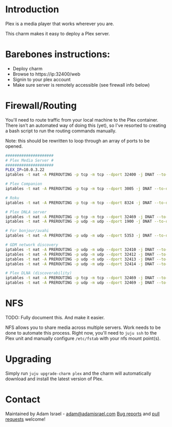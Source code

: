# Introduction

Plex is a media player that works wherever you are.

This charm makes it easy to deploy a Plex server.

# Barebones instructions:

- Deploy charm
- Browse to https://ip:32400/web
- Signin to your plex account
- Make sure server is remotely accessible (see firewall info below)

# Firewall/Routing
You'll need to route traffic from your local machine to the Plex container.
There isn't an automated way of doing this (yet), so I've resorted to creating
a bash script to run the routing commands manually.

Note: this should be rewritten to loop through an array of ports to be opened.

```bash
#####################
# Plex Media Server #
#####################
PLEX_IP=10.0.3.22
iptables -t nat -A PREROUTING -p tcp -m tcp --dport 32400 -j DNAT --to-destination $PLEX_IP:32400

# Plex Companion
iptables -t nat -A PREROUTING -p tcp -m tcp --dport 3005 -j DNAT --to-destination $PLEX_IP:3005

# Roku
iptables -t nat -A PREROUTING -p tcp -m tcp --dport 8324 -j DNAT --to-destination $PLEX_IP:8324

# Plex DNLA server
iptables -t nat -A PREROUTING -p tcp -m tcp --dport 32469 -j DNAT --to-destination $PLEX_IP:32469
iptables -t nat -A PREROUTING -p udp -m udp --dport 1900 -j DNAT --to-destination $PLEX_IP:1900

# For bonjour/avahi
iptables -t nat -A PREROUTING -p udp -m udp --dport 5353 -j DNAT --to-destination $PLEX_IP:5353

# GDM network discovery
iptables -t nat -A PREROUTING -p udp -m udp --dport 32410 -j DNAT --to-destination $PLEX_IP:32410
iptables -t nat -A PREROUTING -p udp -m udp --dport 32412 -j DNAT --to-destination $PLEX_IP:32412
iptables -t nat -A PREROUTING -p udp -m udp --dport 32413 -j DNAT --to-destination $PLEX_IP:32413
iptables -t nat -A PREROUTING -p udp -m udp --dport 32414 -j DNAT --to-destination $PLEX_IP:32414

# Plex DLNA (discoverability)
iptables -t nat -A PREROUTING -p tcp -m tcp --dport 32469 -j DNAT --to-destination $PLEX_IP:32469
iptables -t nat -A PREROUTING -p udp -m udp --dport 32469 -j DNAT --to-destination $PLEX_IP:32469
```

# NFS

TODO: Fully document this. And make it easier.

NFS allows you to share media across multiple servers. Work needs to be done
to automate this process. Right now, you'll need to `juju ssh` to the Plex unit
and manually configure `/etc/fstab` with your nfs mount point(s).


# Upgrading
Simply run `juju upgrade-charm plex` and the charm will automatically download
and install the latest version of Plex.

# Contact
Maintained by Adam Israel - adam@adamisrael.com
[Bug reports](https://github.com/AdamIsrael/plex/issues) and
[pull requests](https://github.com/AdamIsrael/plex/pulls) welcome!
